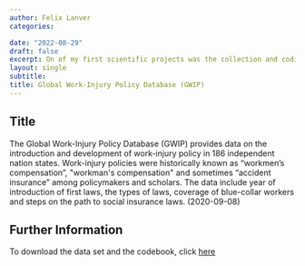 ```yaml
---
author: Felix Lanver
categories: 

date: "2022-08-29"
draft: false
excerpt: On of my first scientific projects was the collection and coding of work injury compensation schemes with Nate Breznau. 
layout: single
subtitle: 
title: Global Work-Injury Policy Database (GWIP) 
---
```


## Title
The Global Work-Injury Policy Database (GWIP) provides data on the introduction and development of work-injury policy in 186 independent nation states. Work-injury policies were historically known as “workmen’s compensation”, "workman's compensation" and sometimes “accident insurance” among policymakers and scholars. The data include year of introduction of first laws, the types of laws, coverage of blue-collar workers and steps on the path to social insurance laws. (2020-09-08)

## Further Information
To download the data set and the codebook, click [here](https://dataverse.harvard.edu/dataset.xhtml?persistentId=doi:10.7910/DVN/IVKYIE)

